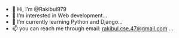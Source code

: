 - 👋 Hi, I’m @Rakibul979
- 👀 I’m interested in Web development...
- 🌱 I’m currently learning Python and Django...
- 📫 you can reach me through email: rakibul.cse.47@gmail.com ...

<!---
Rakibul979/Rakibul979 is a ✨ special ✨ repository because its `README.md` (this file) appears on your GitHub profile.
You can click the Preview link to take a look at your changes.
--->
